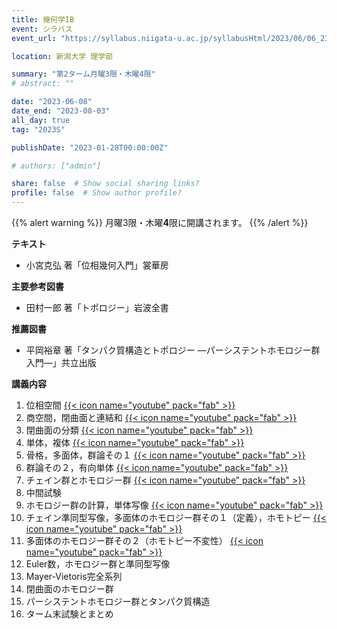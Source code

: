 ```yaml
---
title: 幾何学IB
event: シラバス
event_url: "https://syllabus.niigata-u.ac.jp/syllabusHtml/2023/06/06_232S1526_ja_JP.html"

location: 新潟大学 理学部

summary: "第2ターム月曜3限・木曜4限"
# abstract: ""

date: "2023-06-08"
date_end: "2023-08-03"
all_day: true
tag: "2023S"

publishDate: "2023-01-28T00:00:00Z"

# authors: ["admin"]

share: false  # Show social sharing links?
profile: false  # Show author profile?
---
```

{{% alert warning %}}
月曜3限・木曜**4**限に開講されます。
{{% /alert %}}

**テキスト**
- 小宮克弘 著「位相幾何入門」裳華房

**主要参考図書**
- 田村一郎 著「トポロジー」岩波全書

**推薦図書**
- 平岡裕章 著「タンパク質構造とトポロジー ―パーシステントホモロジー群入門―」共立出版

**講義内容**
1. 位相空間
	[{{< icon name="youtube" pack="fab" >}}](https://youtu.be/AVtP3n4EoFs)
2. 商空間，閉曲面と連結和
	[{{< icon name="youtube" pack="fab" >}}](https://youtu.be/w-Btzrqw2YU)
3. 閉曲面の分類
	[{{< icon name="youtube" pack="fab" >}}](https://youtu.be/0Oqu1nw41HQ)
4. 単体，複体
	[{{< icon name="youtube" pack="fab" >}}](https://youtu.be/QoQ1HRi8ya8)
5. 骨格，多面体，群論その１
	[{{< icon name="youtube" pack="fab" >}}](https://youtu.be/PETVJ_fcWFk)
6. 群論その２，有向単体
	[{{< icon name="youtube" pack="fab" >}}](https://youtu.be/PLPXKkXFAIM)
7. チェイン群とホモロジー群
	[{{< icon name="youtube" pack="fab" >}}](https://youtu.be/hHELBqp7MJo)
8. 中間試験
9. ホモロジー群の計算，単体写像
	[{{< icon name="youtube" pack="fab" >}}](https://youtu.be/ZfFdJJq7Slw)
10. チェイン準同型写像，多面体のホモロジー群その１（定義），ホモトピー
	[{{< icon name="youtube" pack="fab" >}}](https://youtu.be/6HfMNDhDV1k)
11. 多面体のホモロジー群その２（ホモトピー不変性）
	[{{< icon name="youtube" pack="fab" >}}](https://youtu.be/1ELnomgy9aE)
12. Euler数，ホモロジー群と準同型写像
13. Mayer-Vietoris完全系列
14. 閉曲面のホモロジー群
15. パーシステントホモロジー群とタンパク質構造
16. ターム末試験とまとめ
